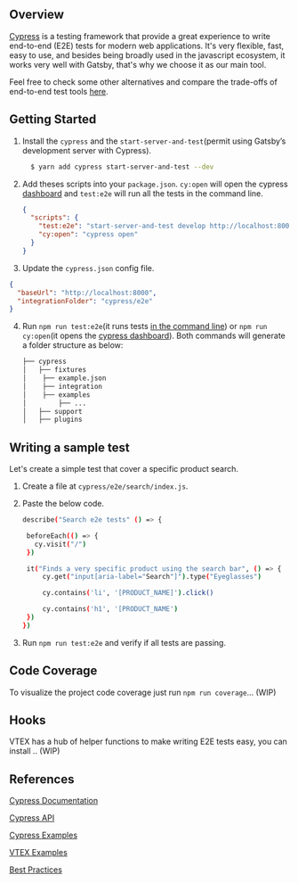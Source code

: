## Overview

[Cypress](https://github.com/cypress-io/cypress) is a testing framework that provide a great experience to write end-to-end (E2E) tests for modern web applications. It's very flexible, fast, easy to use, and besides being broadly used in the javascript ecosystem, it works very well with Gatsby, that's why we choose it as our main tool.

Feel free to check some other alternatives and compare the trade-offs of end-to-end test tools [here](https://stackshare.io/cypress/alternatives).

## Getting Started

1. Install the `cypress` and the `start-server-and-test`(permit using Gatsby’s development server with Cypress).

   ```bash
     $ yarn add cypress start-server-and-test --dev
   ```

2. Add theses scripts into your `package.json`. `cy:open` will open the cypress [dashboard](https://www.cypress.io/dashboard) and `test:e2e` will run all the tests in the command line.

   ```json
   {
     "scripts": {
       "test:e2e": "start-server-and-test develop http://localhost:8000 cy:open",
       "cy:open": "cypress open"
     }
   }
   ```

3. Update the `cypress.json` config file.

```json
{
  "baseUrl": "http://localhost:8000",
  "integrationFolder": "cypress/e2e"
}
```

4. Run `npm run test:e2e`(it runs tests [in the command line](https://docs.cypress.io/guides/guides/command-line.html#Installation)) or `npm run cy:open`(it opens the [cypress dashboard](https://www.cypress.io/dashboard)). Both commands will generate a folder structure as below:
   ```bash
   ├── cypress
   │   ├── fixtures
   │   	├── example.json
   │	├── integration
   │   	├── examples
   │   		├── ...
   │   ├── support
   │   ├── plugins
   ```

## Writing a sample test

Let's create a simple test that cover a specific product search.

1. Create a file at `cypress/e2e/search/index.js`.
2. Paste the below code.

   ```bash
   describe("Search e2e tests" () => {

   	beforeEach(() => {
   	  cy.visit("/")
   	})

   	it("Finds a very specific product using the search bar", () => {
   		cy.get("input[aria-label="Search"]").type("Eyeglasses")

   		cy.contains('li', '[PRODUCT_NAME]').click()

   		cy.contains('h1', '[PRODUCT_NAME')
   	})
   })

   ```

3. Run `npm run test:e2e` and verify if all tests are passing.

## Code Coverage

To visualize the project code coverage just run `npm run coverage`... (WIP)

## Hooks

VTEX has a hub of helper functions to make writing E2E tests easy, you can install .. (WIP)

## References

[Cypress Documentation](https://docs.cypress.io/guides/overview/why-cypress.html#In-a-nutshell)

[Cypress API](https://docs.cypress.io/api/api/table-of-contents.html)

[Cypress Examples](https://docs.cypress.io/examples/examples/recipes.html)

[VTEX Examples](https://github.com/vtex-sites/storecomponents.store)

[Best Practices](https://docs.cypress.io/guides/references/best-practices.html)
